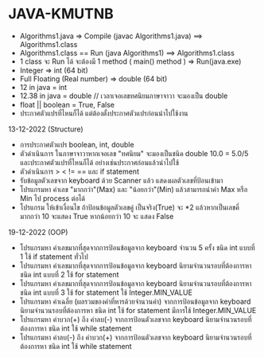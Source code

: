 # JAVA-KMUTNB

- Algorithms1.java => Compile (javac Algorithms1.java) ==> Algorithms1.class
- Algorithms1.class == Run (java Algorithms1) ==> Algorithms1.class
- 1 class จะ Run ได้ จะต้องมี 1 method ( main() method ) => Run(java.exe)
- Integer => int	(64 bit)
- Full Floating (Real number) => double (64 bit)
- 12 in java = int
- 12.38 in java = double	// เวลาเจอเลขทศนิยมภาษาจาวา จะมองเป็น double
- float || boolean = True, False
- ประกาศตัวแปรที่ไหนก็ได้ แต่ต้องตั้งประกาศตัวแปรก่อนนำไปใช้งาน

 13-12-2022 (Structure)
  - การประกาศตัวแปร boolean, int, double
  - ตัวดำเนินการ ในภาษาจาวาหากเจอเลข "ทศนิยม" จะมองเป็นชนิด double 10.0 = 5.0/5 และประกาศตัวแปรที่ไหนก็ได้ อย่างเช่นประกาศก่อนแล้วนำไปใช้
  - ตัวดำเนินการ > < != == และ if statement
  - รับข้อมูลตัวเลขจาก keyboard ด้วย Scanner แล้ว แสดงผลตัวเลขที่ป้อนเข้ามา
  - โปรแกรมหา ค่าเลข "มากกว่า"(Max) และ "น้อยกว่า"(Min) แล้วสามารถนำค่า Max หรือ Min ไป process ต่อได้
  - โปรแกรม ให้เข้าเงื่อนไข ถ้าป้อนข้อมูลตัวเลขคู่ เป็นจริง(True) จะ *2 แล้วหากเป็นเลขคี่ มากกว่า 10 จะแสดง True หากน้อยกว่า 10 จะ แสดง False
 
 19-12-2022 (OOP)
  - โปรแกรมหา ค่าเลขมากที่สุดจากการป้อนข้อมูลจาก keyboard จำนวน 5 ครั้ง ชนิด int แบบที่ 1 ใช้ if statement ทั่วไป
  - โปรแกรมหา ค่าเลขมากที่สุดจากการป้อนข้อมูลจาก keyboard นิยามจำนวนรอบที่ต้องการหา ชนิด int แบบที่ 2 ใช้ for statement
  - โปรแกรมหา ค่าเลขมากที่สุดจากการป้อนข้อมูลจาก keyboard นิยามจำนวนรอบที่ต้องการหา ชนิด int แบบที่ 3 ใช้ for statement ใช้ Integer.MIN_VALUE 
  - โปรแกรมหา ค่าเฉลี่ย (ผลรวมของค่าที่หารด้วยจํานวนค่า) จากการป้อนข้อมูลจาก keyboard นิยามจำนวนรอบที่ต้องการหา ชนิด int ใช้ for statement มีการใช้ Integer.MIN_VALUE
  - โปรแกรมหา ค่าบวก(+) ถึง ค่าลบ(-) จากการป้อนตัวเลขจาก keyboard นิยามจำนวนรอบที่ต้องการหา ชนิด int ใช้ while statement
  - โปรแกรมหา ค่าลบ(-) ถึง ค่าบวก(+) จากการป้อนตัวเลขจาก keyboard นิยามจำนวนรอบที่ต้องการหา ชนิด int ใช้ while statement
